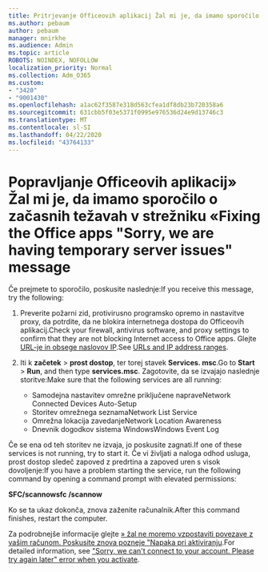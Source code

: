 ```yaml
---
title: Pritrjevanje Officeovih aplikacij Žal mi je, da imamo sporočilo o začasnih težavah s strežnikom
ms.author: pebaum
author: pebaum
manager: mnirkhe
ms.audience: Admin
ms.topic: article
ROBOTS: NOINDEX, NOFOLLOW
localization_priority: Normal
ms.collection: Adm_O365
ms.custom:
- "3420"
- "9001430"
ms.openlocfilehash: a1ac62f3587e318d563cfea1df8db23b720358a6
ms.sourcegitcommit: 631cbb5f03e5371f0995e976536d24e9d13746c3
ms.translationtype: MT
ms.contentlocale: sl-SI
ms.lasthandoff: 04/22/2020
ms.locfileid: "43764133"
---
```

# <a name="fixing-the-office-apps-sorry-we-are-having-temporary-server-issues-message"></a><span data-ttu-id="51bbe-102">Popravljanje Officeovih aplikacij» Žal mi je, da imamo sporočilo o začasnih težavah v strežniku «</span><span class="sxs-lookup"><span data-stu-id="51bbe-102">Fixing the Office apps "Sorry, we are having temporary server issues" message</span></span>

<span data-ttu-id="51bbe-103">Če prejmete to sporočilo, poskusite naslednje:</span><span class="sxs-lookup"><span data-stu-id="51bbe-103">If you receive this message, try the following:</span></span>

1. <span data-ttu-id="51bbe-104">Preverite požarni zid, protivirusno programsko opremo in nastavitve proxy, da potrdite, da ne blokira internetnega dostopa do Officeovih aplikacij.</span><span class="sxs-lookup"><span data-stu-id="51bbe-104">Check your firewall, antivirus software, and proxy settings to confirm that they are not blocking Internet access to Office apps.</span></span> <span data-ttu-id="51bbe-105">Glejte [URL-je in obsege naslovov IP](https://docs.microsoft.com/office365/enterprise/urls-and-ip-address-ranges).</span><span class="sxs-lookup"><span data-stu-id="51bbe-105">See [URLs and IP address ranges](https://docs.microsoft.com/office365/enterprise/urls-and-ip-address-ranges).</span></span>

2. <span data-ttu-id="51bbe-106">Iti k **začetek** > **prost dostop**, ter torej stavek **Services. msc**.</span><span class="sxs-lookup"><span data-stu-id="51bbe-106">Go to **Start** > **Run**, and then type **services.msc**.</span></span> <span data-ttu-id="51bbe-107">Zagotovite, da se izvajajo naslednje storitve:</span><span class="sxs-lookup"><span data-stu-id="51bbe-107">Make sure that the following services are all running:</span></span>
    - <span data-ttu-id="51bbe-108">Samodejna nastavitev omrežne priključene naprave</span><span class="sxs-lookup"><span data-stu-id="51bbe-108">Network Connected Devices Auto-Setup</span></span>
    - <span data-ttu-id="51bbe-109">Storitev omrežnega seznama</span><span class="sxs-lookup"><span data-stu-id="51bbe-109">Network List Service</span></span>
    - <span data-ttu-id="51bbe-110">Omrežna lokacija zavedanje</span><span class="sxs-lookup"><span data-stu-id="51bbe-110">Network Location Awareness</span></span>
    - <span data-ttu-id="51bbe-111">Dnevnik dogodkov sistema Windows</span><span class="sxs-lookup"><span data-stu-id="51bbe-111">Windows Event Log</span></span>

<span data-ttu-id="51bbe-112">Če se ena od teh storitev ne izvaja, jo poskusite zagnati.</span><span class="sxs-lookup"><span data-stu-id="51bbe-112">If one of these services is not running, try to start it.</span></span> <span data-ttu-id="51bbe-113">Če vi življati a naloga odhod usluga, prost dostop sledeč zapoved z predrtina a zapoved uren s visok dovoljenje:</span><span class="sxs-lookup"><span data-stu-id="51bbe-113">If you have a problem starting the service, run the following command by opening a command prompt with elevated permissions:</span></span>

<span data-ttu-id="51bbe-114">**SFC/scannow**</span><span class="sxs-lookup"><span data-stu-id="51bbe-114">**sfc /scannow**</span></span>

<span data-ttu-id="51bbe-115">Ko se ta ukaz dokonča, znova zaženite računalnik.</span><span class="sxs-lookup"><span data-stu-id="51bbe-115">After this command finishes, restart the computer.</span></span>

<span data-ttu-id="51bbe-116">Za podrobnejše informacije glejte [» žal ne moremo vzpostaviti povezave z vašim računom. Poskusite znova pozneje "Napaka pri aktiviranju](https://docs.microsoft.com/office/troubleshoot/activation-installation/issue-when-activate-office-from-office-365).</span><span class="sxs-lookup"><span data-stu-id="51bbe-116">For detailed information, see ["Sorry, we can't connect to your account. Please try again later" error when you activate](https://docs.microsoft.com/office/troubleshoot/activation-installation/issue-when-activate-office-from-office-365).</span></span>